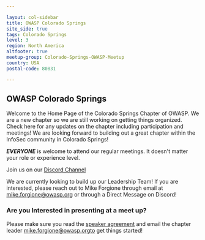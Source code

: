 ```yaml
---

layout: col-sidebar
title: OWASP Colorado Springs
site_side: true
tags: Colorado Springs
level: 3
region: North America
altfooter: true
meetup-group: Colorado-Springs-OWASP-Meetup
country: USA
postal-code: 80831

---
```

OWASP Colorado Springs
-----------------
Welcome to the Home Page of the Colorado Springs Chapter of OWASP. We are a new chapter so we are still working on getting things organized. Check here for any updates on the chapter including participation and meetings! We are looking forward to building out a great chapter within the InfoSec community in Colorado Springs!

***EVERYONE*** is welcome to attend our regular meetings. It doesn't matter your role or experience level. 

Join us on our [Discord Channel](https://discord.gg/dbgDS43N)

We are currently looking to build up our Leadership Team! If you are interested, please reach out to Mike Forgione through email at mike.forgione@owasp.org or through a Direct Message on Discord!

### Are you Interested in presenting at a meet up? ###
Please make sure you read the [speaker agreement](/www-policy/speaker-agreement) and email the chapter leader mike.forgione@owasp.orgto get things started!
